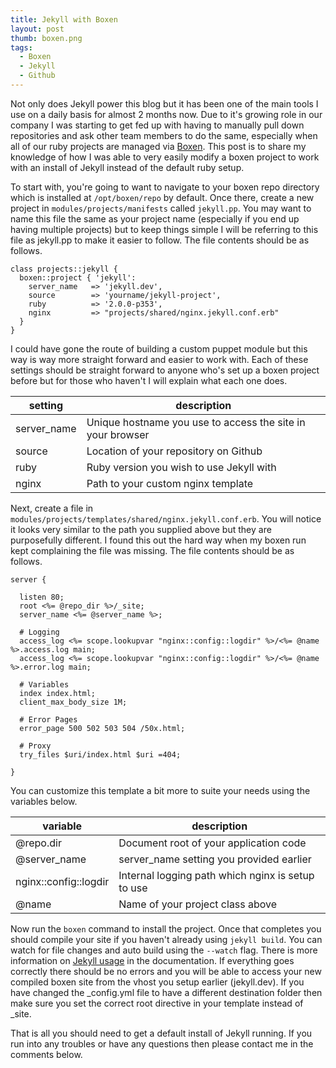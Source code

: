 ```yaml
---
title: Jekyll with Boxen
layout: post
thumb: boxen.png
tags:
  - Boxen
  - Jekyll
  - Github
---
```

Not only does Jekyll power this blog but it has been one of the main tools I use on a daily basis for almost 2 months now.
Due to it's growing role in our company I was starting to get fed up with having to manually pull down repositories and ask other team members to do the same, especially when all of our ruby projects are managed via [Boxen](https://boxen.github.com). This post is to share my knowledge of how I was able to very easily modify a boxen project to work with an install of Jekyll instead of the default ruby setup.

To start with, you're going to want to navigate to your boxen repo directory which is installed at ```/opt/boxen/repo``` by default.
Once there, create a new project in ```modules/projects/manifests``` called ```jekyll.pp```.
You may want to name this file the same as your project name (especially if you end up having multiple projects) but to keep things simple I will be referring to this file as jekyll.pp to make it easier to follow.
The file contents should be as follows.

``` puppet
class projects::jekyll {
  boxen::project { 'jekyll':
    server_name   => 'jekyll.dev',
    source        => 'yourname/jekyll-project',
    ruby          => '2.0.0-p353',
    nginx         => "projects/shared/nginx.jekyll.conf.erb"
  }
}
```

I could have gone the route of building a custom puppet module but this way is way more straight forward and easier to work with.
Each of these settings should be straight forward to anyone who's set up a boxen project before but for those who haven't I will explain what each one does.

setting     | description
------------| -----------
server_name | Unique hostname you use to access the site in your browser
source      | Location of your repository on Github
ruby        | Ruby version you wish to use Jekyll with
nginx       | Path to your custom nginx template

Next, create a file in ```modules/projects/templates/shared/nginx.jekyll.conf.erb```.
You will notice it looks very similar to the path you supplied above but they are purposefully different.
I found this out the hard way when my boxen run kept complaining the file was missing.
The file contents should be as follows.

```
server {

  listen 80;
  root <%= @repo_dir %>/_site;
  server_name <%= @server_name %>;

  # Logging
  access_log <%= scope.lookupvar "nginx::config::logdir" %>/<%= @name %>.access.log main;
  access_log <%= scope.lookupvar "nginx::config::logdir" %>/<%= @name %>.error.log main;

  # Variables
  index index.html;
  client_max_body_size 1M;

  # Error Pages
  error_page 500 502 503 504 /50x.html;

  # Proxy
  try_files $uri/index.html $uri =404;

}
```

You can customize this template a bit more to suite your needs using the variables below.

variable              | description
----------------------|------------
@repo.dir             | Document root of your application code
@server_name          | server_name setting you provided earlier
nginx::config::logdir | Internal logging path which nginx is setup to use
@name                 | Name of your project class above


Now run the ```boxen``` command to install the project.
Once that completes you should compile your site if you haven't already using ```jekyll build```.
You can watch for file changes and auto build using the ```--watch``` flag.
There is more information on [Jekyll usage](http://jekyllrb.com/docs/usage/) in the documentation.
If everything goes correctly there should be no errors and you will be able to access your new compiled boxen site from the vhost you setup earlier (jekyll.dev).
If you have changed the _config.yml file to have a different destination folder then make sure you set the correct root directive in your template instead of _site.

That is all you should need to get a default install of Jekyll running.
If you run into any troubles or have any questions then please contact me in the comments below.
